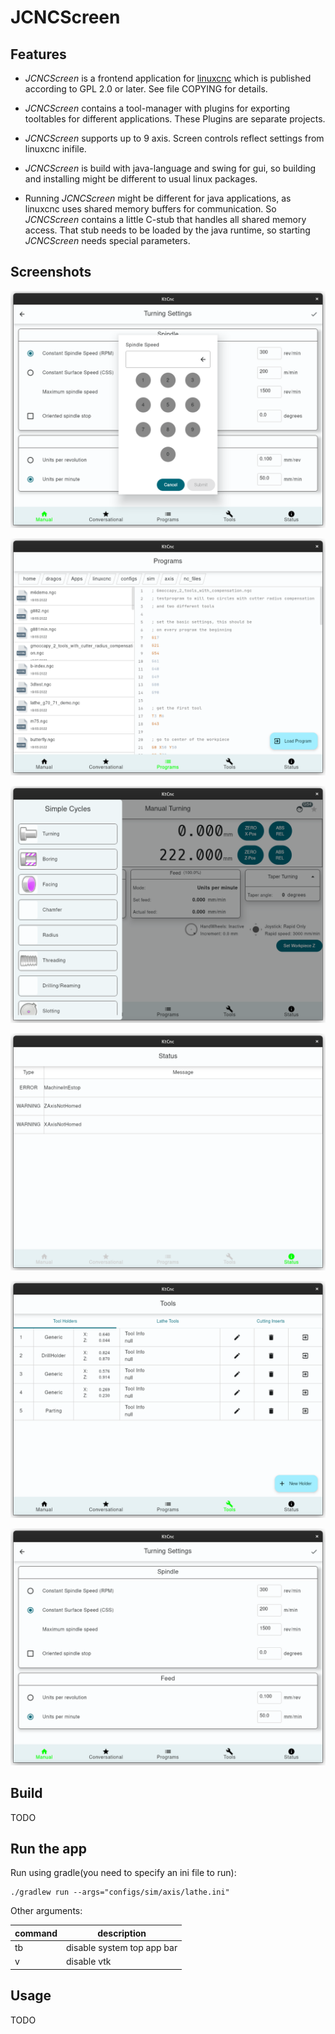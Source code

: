 # JCNCScreen

## Features

* _JCNCScreen_ is a frontend application for [linuxcnc](http://linuxcnc.org) which
  is published according to GPL 2.0 or later. See file COPYING for details.

* _JCNCScreen_ contains a tool-manager with plugins for exporting tooltables for
  different applications. These Plugins are separate projects.

* _JCNCScreen_ supports up to 9 axis. Screen controls reflect settings from
  linuxcnc inifile.

* _JCNCScreen_ is build with java-language and swing for gui, so building and
  installing might be different to usual linux packages.

* Running _JCNCScreen_ might be different for java applications, as linuxcnc
  uses shared memory buffers for communication. So _JCNCScreen_ contains a
  little C-stub that handles all shared memory access. That stub needs to be
  loaded by the java runtime, so starting _JCNCScreen_ needs special parameters.

## Screenshots

[![screenshot](preview/numpad.png)](preview/numpad.png)

[![screenshot](preview/programs.png)](preview/programs.png)

[![screenshot](preview/simple_cycles.png)](preview/simple_cycles.png)

[![screenshot](preview/status.png)](preview/status.png)

[![screenshot](preview/tools_holders.png)](preview/tools_holders.png)

[![screenshot](preview/turning_settings.png)](preview/turning_settings.png)

## Build

TODO

## Run the app

Run using gradle(you need to specify an ini file to run):

```shell
./gradlew run --args="configs/sim/axis/lathe.ini"
```

Other arguments:

| command | description                |
|---------|----------------------------|
| tb      | disable system top app bar |
| v       | disable vtk                |

## Usage

TODO


